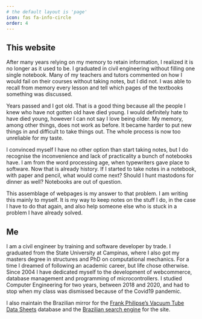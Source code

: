 ```yaml
---
# the default layout is 'page'
icon: fas fa-info-circle
order: 4
---
```


## This website

After many years relying on my memory to retain information, I realized it is no longer as it used to be. I graduated in civil engineering without filling one single notebook. Many of my teachers and tutors commented on how I would fail on their courses without taking notes, but I did not. I was able to recall from memory every lesson and tell which pages of the textbooks something was discussed.

Years passed and I got old. That is a good thing because all the people I knew who have not gotten old have died young. I would definitely hate to have died young, however I can not say I love being older. My memory, among other things, does not work as before. It became harder to put new things in and difficult to take things out. The whole process is now too unreliable for my taste.

I convinced myself I have no other option than start taking notes, but I do recognise the inconvenience and lack of practicality a bunch of notebooks have. I am from the word processing age, when typewriters gave place to software. Now that is already history. If I started to take notes in a notebook, with paper and pencil, what would come next? Should I hunt mastodons for dinner as well? Notebooks are out of question.

This assemblage of webpages is my answer to that problem. I am writing this mainly to myself. It is my way to keep notes on the stuff I do, in the case I have to do that again, and also help someone else who is stuck in a problem I have already solved.

## Me

I am a civil engineer by training and software developer by trade. I graduated from the State University at Campinas, where I also got my masters degree in structures and PhD on computational mechanics. For a time I dreamed of following an academic career, but life chose otherwise. Since 2004 I have dedicated myself to the development of webcommerce, database management and programming of microcontrollers. I studied Computer Engineering for two years, between 2018 and 2020, and had to stop when my class was dismissed because of the Covid19 pandemic.

I also maintain the Brazilian mirror for the [Frank Philipse’s Vacuum Tube Data Sheets](https://tubedata.altanatubes.com.br/) database and the [Brazilian search engine](https://tubedata.altanatubes.com.br/search/) for the site. 

